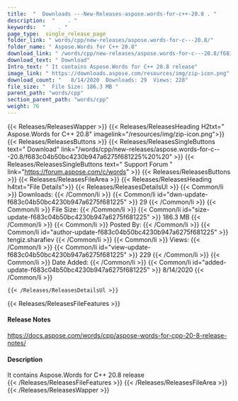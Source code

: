 ```yaml
---
title:  "  Downloads ---New-Releases-aspose.words-for-c++-20.8 . " 
description:  "    . " 
keywords:  "    . " 
page_type:  single_release_page
folder_link: " words/cpp/new-releases/aspose.words-for-c---20.8/"
folder_name: " Aspose.Words for C++ 20.8"
download_link: " /words/cpp/new-releases/aspose.words-for-c---20.8/f683c04b50bc4230b947a6275f681225"
download_text: " Download"
Intro_text: " It contains Aspose.Words for C++ 20.8 release"
image_link: " https://downloads.aspose.com/resources/img/zip-icon.png"
download_count: "   8/14/2020  Downloads: 29  Views: 228"
file_size: "  File Size: 186.3 MB "
parent_path: "words/cpp"
section_parent_path: "words/cpp"
weight: 76 
---
```


{{< Releases/ReleasesWapper >}}
  {{< Releases/ReleasesHeading H2txt=" Aspose.Words for C++ 20.8" imagelink="/resources/img/zip-icon.png">}}
  {{< Releases/ReleasesButtons >}}
    {{< Releases/ReleasesSingleButtons text=" Download" link="/words/cpp/new-releases/aspose.words-for-c---20.8/f683c04b50bc4230b947a6275f681225%20%20" >}}
    {{< Releases/ReleasesSingleButtons text=" Support Forum " link="https://forum.aspose.com/c/words" >}}
  {{< Releases/ReleasesButtons >}}
  {{< Releases/ReleasesFileArea >}}
    {{< Releases/ReleasesHeading h4txt="File Details">}}
    {{< Releases/ReleasesDetailsUl >}}
            {{< Common/li  >}} Downloads: {{< /Common/li >}} 
      {{< Common/li id="dwn-update-f683c04b50bc4230b947a6275f681225" >}} 29 {{< /Common/li >}} 
      {{< Common/li  >}} File Size: {{< /Common/li >}} 
      {{< Common/li id="size-update-f683c04b50bc4230b947a6275f681225" >}} 186.3 MB {{< /Common/li >}} 
      {{< Common/li  >}} Posted By: {{< /Common/li >}} 
      {{< Common/li id="author-update-f683c04b50bc4230b947a6275f681225" >}} tengiz.sharafiev {{< /Common/li >}} 
      {{< Common/li  >}} Views: {{< /Common/li >}} 
      {{< Common/li id="view-update-f683c04b50bc4230b947a6275f681225" >}} 229 {{< /Common/li >}} 
      {{< Common/li  >}} Date Added: {{< /Common/li >}} 
      {{< Common/li id="added-update-f683c04b50bc4230b947a6275f681225" >}} 8/14/2020 {{< /Common/li >}} 

    {{< /Releases/ReleasesDetailsUl >}}

  {{< Releases/ReleasesFileFeatures >}}
      <h4>Release Notes</h4><div><a href="https://docs.aspose.com/words/cpp/aspose-words-for-cpp-20-8-release-notes/">https://docs.aspose.com/words/cpp/aspose-words-for-cpp-20-8-release-notes/</a></div><h4>Description</h4><div class="HTMLDescription">It contains Aspose.Words for C++ 20.8 release</div>
  {{< /Releases/ReleasesFileFeatures >}}
 {{< /Releases/ReleasesFileArea >}}
{{< /Releases/ReleasesWapper >}}


